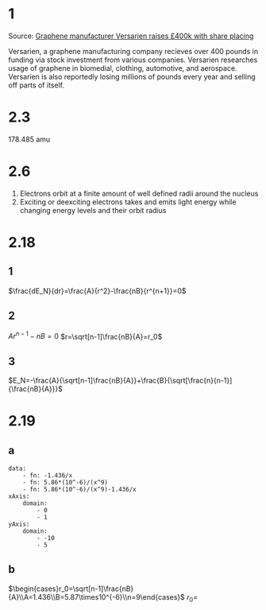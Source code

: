 # 1

Source: [Graphene manufacturer Versarien raises £400k with share placing](https://www.msn.com/en-gb/money/other/graphene-manufacturer-versarien-raises-400k-with-share-placing/ar-BB1h46TS)

Versarien, a graphene manufacturing company recieves over 400 pounds in funding via stock investment from various companies. Versarien researches usage of graphene in biomedial, clothing, automotive, and aerospace. Versarien is also reportedly losing millions of pounds every year and selling off parts of itself.

# 2.3

$178.485\text{ amu}$

# 2.6

1. Electrons orbit at a finite amount of well defined radii around the nucleus
2. Exciting or deexciting electrons takes and emits light energy while changing energy levels and their orbit radius

# 2.18

## 1

$\frac{dE_N}{dr}=\frac{A}{r^2}-\frac{nB}{r^{n+1}}=0$

## 2

$Ar^{n-1}-nB=0$
$r=\sqrt[n-1]\frac{nB}{A}=r_0$

## 3

$E_N=-\frac{A}{\sqrt[n-1]\frac{nB}{A}}+\frac{B}{\sqrt[\frac{n}{n-1}]{\frac{nB}{A}}}$

# 2.19

## a

```function-plot
data:
	- fn: -1.436/x
	- fn: 5.86*(10^-6)/(x^9)
	- fn: 5.86*(10^-6)/(x^9)-1.436/x
xAxis:
	domain:
		- 0
		- 1
yAxis:
	domain:
		- -10
		- 5
```

## b

$\begin{cases}r_0=\sqrt[n-1]\frac{nB}{A}\\A=1.436\\B=5.87\times10^{-6}\\n=9\end{cases}$
$r_0=$
